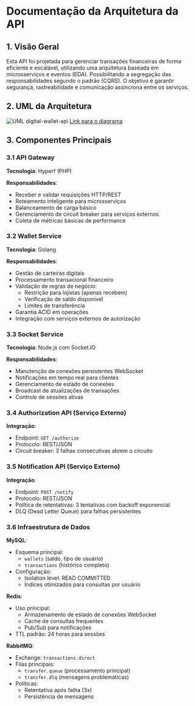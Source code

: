 

# Documentação da Arquitetura da API

## 1. Visão Geral
Esta API foi projetada para gerenciar transações financeiras de forma eficiente e escalável, utilizando uma arquitetura baseada em microsserviços e eventos (EDA). Possibilitando a segregação das responsabilidades segundo o padrão (CQRS). O objetivo é garantir segurança, rastreabilidade e comunicação assíncrona entre os serviços.

## 2. UML da Arquitetura
![UML digital-wallet-api](https://www.mermaidchart.com/raw/6b2a1b6d-3931-4f95-9823-2216c04d767b?theme=light&version=v0.1&format=svg)
[Link para o diagrama](https://www.mermaidchart.com/raw/6b2a1b6d-3931-4f95-9823-2216c04d767b?theme=light&version=v0.1&format=svg)

## 3. Componentes Principais

### 3.1 API Gateway

**Tecnologia**: Hyperf (PHP)

**Responsabilidades**:
- Receber e validar requisições HTTP/REST
- Roteamento inteligente para microsserviços
- Balanceamento de carga básico
- Gerenciamento de circuit breaker para serviços externos
- Coleta de métricas básicas de performance

### 3.2 Wallet Service

**Tecnologia**: Golang

**Responsabilidades**:
- Gestão de carteiras digitais
- Processamento transacional financeiro
- Validação de regras de negócio:
  - Restrição para lojistas (apenas recebem)
  - Verificação de saldo disponível
  - Limites de transferência
- Garantia ACID em operações
- Integração com serviços externos de autorização

### 3.3 Socket Service

**Tecnologia**: Node.js com Socket.IO

**Responsabilidades**:
- Manutenção de conexões persistentes WebSocket
- Notificações em tempo real para clientes
- Gerenciamento de estado de conexões
- Broadcast de atualizações de transações
- Controle de sessões ativas

### 3.4 Authorization API (Serviço Externo)

**Integração**:
- Endpoint: `GET /authorize`
- Protocolo: REST/JSON
- Circuit breaker: 3 falhas consecutivas abrem o circuito

### 3.5 Notification API (Serviço Externo)

**Integração**:
- Endpoint: `POST /notify`
- Protocolo: REST/JSON
- Política de retentativas: 3 tentativas com backoff exponencial
- DLQ (Dead Letter Queue) para falhas persistentes

### 3.6 Infraestrutura de Dados

**MySQL**:
- Esquema principal:
  - `wallets` (saldo, tipo de usuário)
  - `transactions` (histórico completo)
- Configuração:
  - Isolation level: READ COMMITTED
  - Índices otimizados para consultas por usuário

**Redis**:
- Uso principal:
  - Armazenamento de estado de conexões WebSocket
  - Cache de consultas frequentes
  - Pub/Sub para notificações
- TTL padrão: 24 horas para sessões

**RabbitMQ**:
- Exchange: `transactions.direct`
- Filas principais:
  - `transfer.queue` (processamento principal)
  - `transfer.dlq` (mensagens problemáticas)
- Políticas:
  - Retentativa após falha (3x)
  - Persistência de mensagens

